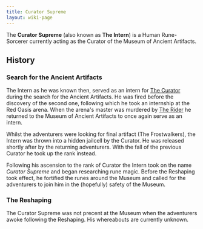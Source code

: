 ```yaml
---
title: Curator Supreme
layout: wiki-page
---
```


The **Curator Supreme** (also known as **The Intern**) is a Human Rune-Sorcerer currently acting as the Curator of the Museum of Ancient Artifacts. 

## History

### Search for the Ancient Artifacts

The Intern as he was known then, served as an intern for [The Curator](The-Curator) during the search for the Ancient Artifacts. He was fired before the discovery of the second one, following which he took an internship at the Red Oasis arena. When the arena's master was murdered by [The Rider](The-Rider) he returned to the Museum of Ancient Artifacts to once again serve as an intern.

Whilst the adventurers were looking for final artifact (The Frostwalkers), the Intern was thrown into a hidden jailcell by the Curator. He was released shortly after by the returning adventurers. With the fall of the previous Curator he took up the rank instead.

Following his ascension to the rank of Curator the Intern took on the name *Curator Supreme* and began researching rune magic. Before the Reshaping took effect, he fortified the runes around the Museum and called for the adventurers to join him in the (hopefully) safety of the Museum.

### The Reshaping

The Curator Supreme was not precent at the Museum when the adventurers awoke following the Reshaping. His whereabouts are currently unknown.